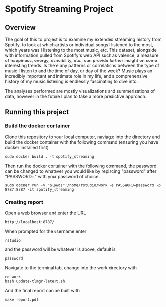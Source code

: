 # Spotify Streaming Project

## Overview
The goal of this to project is to examine my extended streaming history from Spotify, to look at which artists or individual songs I listened to the most, which years was I listening to the most music, etc. This dataset, alongside with information pulled from Spotify's web API such as valence, a measure of happiness, energy, dancibility, etc., can provide further insight on some interesting trends. Is there any patterns or correlations between the type of music I listen to and the time of day, or day of the week? Music plays an incredibly important and intimate role in my life, and a comprehensive history of my music listening is endlessly fascinating to dive into.

The analyses performed are mostly visualizations and summerizations of data, however in the future I plan to take a more predictive approach.

## Running this project
### Build the docker container
Clone this repository to your local computer, naviagte into the directory and build the docker container with the following command (ensuring you have docker installed first)
```
sudo docker build . -t spotify_streaming
```

Then run the docker container with the following command, the password can be changed to whatever you would like by replacing "password" after "PASSWORD=" with your password of choice.
```
sudo docker run -v "$(pwd)":/home/rstudio/work -e PASSWORD=password -p 8787:8787 -it spotify_streaming

```

### Creating report
Open a web browser and enter the URL
```
http://localhost:8787/
```
When prompted for the username enter
```
rstudio
```
and the password will be whatever is above, default is
```
password
```
Navigate to the terminal tab, change into the work directory with
```
cd work
bash update-tlmgr-latest.sh
```

And the final report can be built with
```
make report.pdf
```
